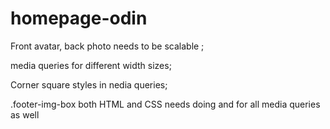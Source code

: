 # homepage-odin

Front avatar, back photo needs to be scalable ;

media queries for  different width sizes;

Corner square styles in nedia queries;

.footer-img-box both HTML and CSS needs doing and for all media queries as well